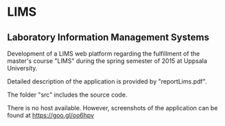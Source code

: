 # LIMS

## Laboratory Information Management Systems

Development of a LIMS web platform regarding the fulfillment of the master's course 
"LIMS" during the spring semester of 2015 at Uppsala University.

Detailed description of the application is provided by "reportLims.pdf".

The folder "src" includes the source code.

There is no host available. However, screenshots of the application can be found at
https://goo.gl/oo6hpv

